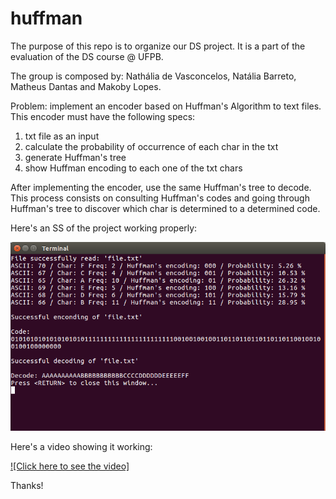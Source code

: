 # huffman

The purpose of this repo is to organize our DS project. It is a part of the evaluation of the DS course @ UFPB.

The group is composed by: Nathália de Vasconcelos, Natália Barreto, Matheus Dantas and Makoby Lopes.

Problem: implement an encoder based on Huffman's Algorithm to text files. This encoder must have the following specs:
1. txt file as an input
2. calculate the probability of occurrence of each char in the txt
3. generate Huffman's tree
4. show Huffman encoding to each one of the txt chars

After implementing the encoder, use the same Huffman's tree to decode. This process consists on consulting Huffman's codes and going through Huffman's tree to discover which char is determined to a determined code.

Here's an SS of the project working properly:

![alt text](https://github.com/nathNath/huffman/blob/master/HuffmanExample.png)

Here's a video showing it working:

[![Click here to see the video]](https://youtu.be/7JUldv5wJgg)

Thanks!
